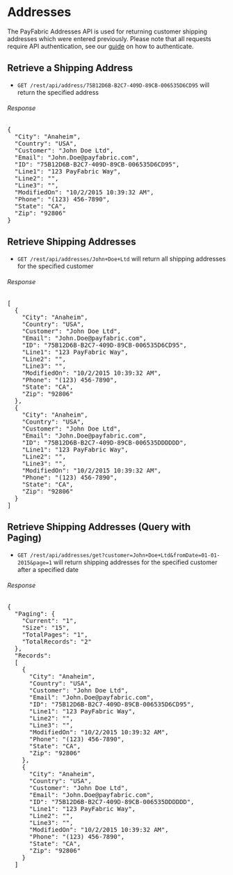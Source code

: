 Addresses
=========

The PayFabric Addresses API is used for returning customer shipping addresses which were entered previously.  Please note that all requests require API authentication, see our [guide](https://github.com/PayFabric/APIs/blob/v2/Sections/Authentication.md) on how to authenticate.

Retrieve a Shipping Address
---------------------------

* `GET /rest/api/address/75B12D6B-B2C7-409D-89CB-006535D6CD95` will return the specified address

###### Response
<pre>
{
  "City": "Anaheim",
  "Country": "USA",
  "Customer": "John Doe Ltd",
  "Email": "John.Doe@payfabric.com",
  "ID": "75B12D6B-B2C7-409D-89CB-006535D6CD95",
  "Line1": "123 PayFabric Way",
  "Line2": "",
  "Line3": "",
  "ModifiedOn": "10/2/2015 10:39:32 AM",
  "Phone": "(123) 456-7890",
  "State": "CA",
  "Zip": "92806"
}
</pre>

Retrieve Shipping Addresses
---------------------------

* `GET /rest/api/addresses/John+Doe+Ltd` will return all shipping addresses for the specified customer
 
###### Response
<pre>
[
  {
    "City": "Anaheim",
    "Country": "USA",
    "Customer": "John Doe Ltd",
    "Email": "John.Doe@payfabric.com",
    "ID": "75B12D6B-B2C7-409D-89CB-006535D6CD95",
    "Line1": "123 PayFabric Way",
    "Line2": "",
    "Line3": "",
    "ModifiedOn": "10/2/2015 10:39:32 AM",
    "Phone": "(123) 456-7890",
    "State": "CA",
    "Zip": "92806"
  },
  {
    "City": "Anaheim",
    "Country": "USA",
    "Customer": "John Doe Ltd",
    "Email": "John.Doe@payfabric.com",
    "ID": "75B12D6B-B2C7-409D-89CB-006535DDDDDD",
    "Line1": "123 PayFabric Way",
    "Line2": "",
    "Line3": "",
    "ModifiedOn": "10/2/2015 10:39:32 AM",
    "Phone": "(123) 456-7890",
    "State": "CA",
    "Zip": "92806"
  }
]
</pre>

Retrieve Shipping Addresses (Query with Paging)
-----------------------------------------------

* `GET /rest/api/addresses/get?customer=John+Doe+Ltd&fromDate=01-01-2015&page=1` will return shipping addresses for the specified customer after a specified date

###### Response
<pre>
{
  "Paging": {
    "Current": "1",
    "Size": "15",
    "TotalPages": "1",
    "TotalRecords": "2"
  },
  "Records": 
  [
    {
      "City": "Anaheim",
      "Country": "USA",
      "Customer": "John Doe Ltd",
      "Email": "John.Doe@payfabric.com",
      "ID": "75B12D6B-B2C7-409D-89CB-006535D6CD95",
      "Line1": "123 PayFabric Way",
      "Line2": "",
      "Line3": "",
      "ModifiedOn": "10/2/2015 10:39:32 AM",
      "Phone": "(123) 456-7890",
      "State": "CA",
      "Zip": "92806"
    },
    {
      "City": "Anaheim",
      "Country": "USA",
      "Customer": "John Doe Ltd",
      "Email": "John.Doe@payfabric.com",
      "ID": "75B12D6B-B2C7-409D-89CB-006535DDDDDD",
      "Line1": "123 PayFabric Way",
      "Line2": "",
      "Line3": "",
      "ModifiedOn": "10/2/2015 10:39:32 AM",
      "Phone": "(123) 456-7890",
      "State": "CA",
      "Zip": "92806"
    }
  ]
</pre>

